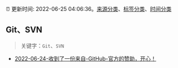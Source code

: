 :alarm_clock: 更新时间: 2022-06-25 04:06:36。[来源分类](../README.md)、[标签分类](../TAGS.md)、[时间分类](../TIMELINE.md)

## Git、SVN


> 关键字：`Git`、`SVN`



- [2022-06-24-收到了一份来自-GitHub-官方的赞助，开心！](https://www.v2ex.com/t/862060) 